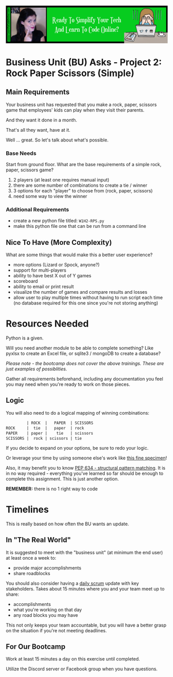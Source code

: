 <a href='https://www.learntocodeonline.com/'><img src='https://github.com/ProsperousHeart/TrainingUsingJupyter/blob/master/IMGs/learn-to-code-online.png?raw=true'></a>



# Business Unit (BU) Asks - Project 2:  Rock Paper Scissors (Simple)

## Main Requirements

Your business unit has requested that you make a rock, paper, scissors
game that employees' kids can play when they visit their parents.

And they want it done in a month.

That's all they want, have at it.

Well ... great. So let's talk about what's possible.

### Base Needs

Start from ground floor. What are the base requirements of a simple
rock, paper, scissors game?

1. 2 players (at least one requires manual input)
2. there are some number of combinations to create a tie / winner
3. 3 options for each "player" to choose from (rock, paper, scissors)
4. need some way to view the winner

### Additional Requirements

- create a new python file titled:  `W1H2-RPS.py`
- make this python file one that can be run from a command line

## Nice To Have (More Complexity)

What are some things that would make this a better user experience?
- more options (Lizard or Spock, anyone?)
- support for multi-players
- ability to have best X out of Y games
- scoreboard
- ability to email or print result
- visualize the number of games and compare results and losses
- allow user to play multiple times without having to run script each time
    (no database required for this one since you're not storing anything)

# Resources Needed

Python is a given.

Will you need another module to be able to complete something? Like pyxlsx
to create an Excel file, or sqlite3 / mongoDB to create a database?

_Please note - the bootcamp does not cover the above trainings. These are just examples of possiblities._

Gather all requirements beforehand, including any documentation you feel you may need when you're ready to work on those pieces.

## Logic

You will also need to do a logical mapping of winning combinations:

             | ROCK  |   PAPER  | SCISSORS
    ROCK     |  tie  |   paper  | rock
    PAPER    | paper |    tie   | scissors
    SCISSORS |  rock | scissors | tie

If you decide to expand on your options, be sure to redo your logic.

Or leverage your time by using someone else's work like [this fine specimen](https://www.liquidfractal.org/gallery/image/196-rock-paper-scissors-lizard-spock-spider-man-batman-wizard-glock)!

Also, it may benefit you to know [PEP 634 - structural pattern matching](https://docs.python.org/3/whatsnew/3.10.html#pep-634-structural-pattern-matching). It is in no way required - everything you've learned so far should be enough to complete this assignment. This is just another option.

**REMEMBER:** there is no 1 right way to code

# Timelines

This is really based on how often the BU wants an update.

## In "The Real World"
 
It is suggested to meet with the "business unit" (at minimum the end user) at least once a week to:
- provide major accomplishments
- share roadblocks

You should also consider having a [daily scrum](https://www.scrum.org/resources/what-is-a-daily-scrum) update with key stakeholders. Takes about 15 minutes
where you and your team meet up to share:
- accomplishments
- what you're working on that day
- any road blocks you may have

This not only keeps your team accountable, but you will have a better grasp
on the situation if you're not meeting deadlines.

## For Our Bootcamp

Work at least 15 minutes a day on this exercise until completed.

Utilize the Discord server or Facebook group when you have questions.